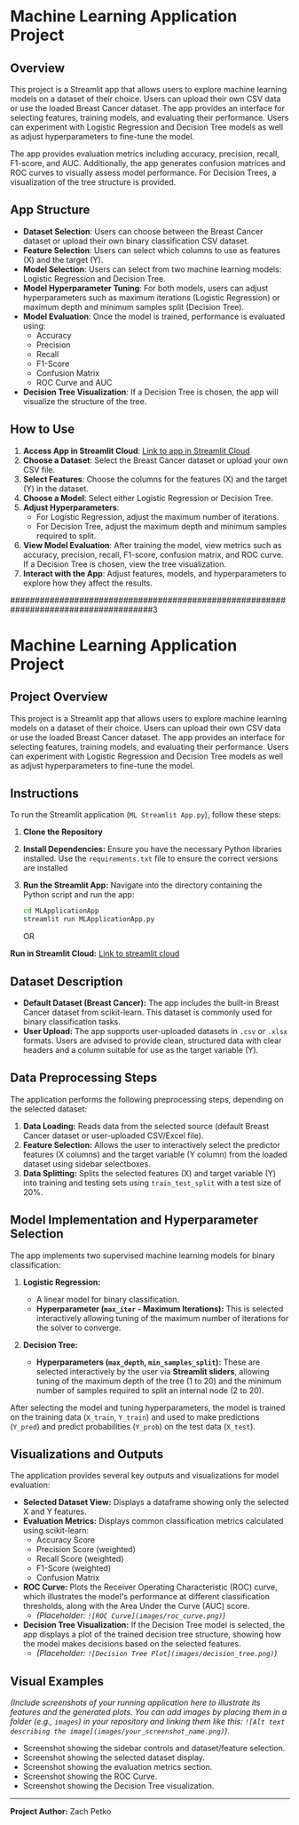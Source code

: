 # Machine Learning Application Project

## Overview
This project is a Streamlit app that allows users to explore machine learning models on a dataset of their choice. Users can upload their own CSV data or use the loaded Breast Cancer dataset. The app provides an interface for selecting features, training models, and evaluating their performance. Users can experiment with Logistic Regression and Decision Tree models as well as adjust hyperparameters to fine-tune the model.

The app provides evaluation metrics including accuracy, precision, recall, F1-score, and AUC. Additionally, the app generates confusion matrices and ROC curves to visually assess model performance. For Decision Trees, a visualization of the tree structure is provided.

## App Structure
- **Dataset Selection**: Users can choose between the Breast Cancer dataset or upload their own binary classification CSV dataset.
- **Feature Selection**: Users can select which columns to use as features (X) and the target (Y).
- **Model Selection**: Users can select from two machine learning models: Logistic Regression and Decision Tree.
- **Model Hyperparameter Tuning**: For both models, users can adjust hyperparameters such as maximum iterations (Logistic Regression) or maximum depth and minimum samples split (Decision Tree).
- **Model Evaluation**: Once the model is trained, performance is evaluated using:
  - Accuracy
  - Precision
  - Recall
  - F1-Score
  - Confusion Matrix
  - ROC Curve and AUC
- **Decision Tree Visualization**: If a Decision Tree is chosen, the app will visualize the structure of the tree.

## How to Use
1. **Access App in Streamlit Cloud**: [Link to app in Streamlit Cloud](https://petko-data-science-portfolio-bpybmuqcd3dcukxw9rnqg5.streamlit.app/)
1. **Choose a Dataset**: Select the Breast Cancer dataset or upload your own CSV file.
2. **Select Features**: Choose the columns for the features (X) and the target (Y) in the dataset.
3. **Choose a Model**: Select either Logistic Regression or Decision Tree.
4. **Adjust Hyperparameters**:
   - For Logistic Regression, adjust the maximum number of iterations.
   - For Decision Tree, adjust the maximum depth and minimum samples required to split.
5. **View Model Evaluation**: After training the model, view metrics such as accuracy, precision, recall, F1-score, confusion matrix, and ROC curve. If a Decision Tree is chosen, view the tree visualization.
6. **Interact with the App**: Adjust features, models, and hyperparameters to explore how they affect the results.


#####################################################################################3

# Machine Learning Application Project

## Project Overview

This project is a Streamlit app that allows users to explore machine learning models on a dataset of their choice. Users can upload their own CSV data or use the loaded Breast Cancer dataset. The app provides an interface for selecting features, training models, and evaluating their performance. Users can experiment with Logistic Regression and Decision Tree models as well as adjust hyperparameters to fine-tune the model.

## Instructions

To run the Streamlit application (`ML Streamlit App.py`), follow these steps:

1.  **Clone the Repository**
  
2.  **Install Dependencies:** Ensure you have the necessary Python libraries installed. Use the `requirements.txt` file to ensure the correct versions are installed

3.  **Run the Streamlit App:** Navigate into the directory containing the Python script and run the app:
    ```bash
    cd MLApplicationApp
    streamlit run MLApplicationApp.py
    ```
    OR
    
 **Run in Streamlit Cloud:** [Link to streamlit cloud](https://petko-data-science-portfolio-bpybmuqcd3dcukxw9rnqg5.streamlit.app/)

## Dataset Description

* **Default Dataset (Breast Cancer):** The app includes the built-in Breast Cancer dataset from scikit-learn. This dataset is commonly used for binary classification tasks.
* **User Upload:** The app supports user-uploaded datasets in `.csv` or `.xlsx` formats. Users are advised to provide clean, structured data with clear headers and a column suitable for use as the target variable (Y).

## Data Preprocessing Steps

The application performs the following preprocessing steps, depending on the selected dataset:

1.  **Data Loading:** Reads data from the selected source (default Breast Cancer dataset or user-uploaded CSV/Excel file).
2.  **Feature Selection:** Allows the user to interactively select the predictor features (X columns) and the target variable (Y column) from the loaded dataset using sidebar selectboxes.
3.  **Data Splitting:** Splits the selected features (X) and target variable (Y) into training and testing sets using `train_test_split` with a test size of 20%.

## Model Implementation and Hyperparameter Selection

The app implements two supervised machine learning models for binary classification:

1.  **Logistic Regression:**
    * A linear model for binary classification.
    * **Hyperparameter (`max_iter` - Maximum Iterations):** This is selected interactively allowing tuning of the maximum number of iterations for the solver to converge.

  
      
2.  **Decision Tree:**
    * **Hyperparameters (`max_depth`, `min_samples_split`):** These are selected interactively by the user via **Streamlit sliders**, allowing tuning of the maximum depth of the tree (1 to 20) and the minimum number of samples required to split an internal node (2 to 20).

After selecting the model and tuning hyperparameters, the model is trained on the training data (`X_train`, `Y_train`) and used to make predictions (`Y_pred`) and predict probabilities (`Y_prob`) on the test data (`X_test`).

## Visualizations and Outputs

The application provides several key outputs and visualizations for model evaluation:

* **Selected Dataset View:** Displays a dataframe showing only the selected X and Y features.
* **Evaluation Metrics:** Displays common classification metrics calculated using scikit-learn:
    * Accuracy Score
    * Precision Score (weighted)
    * Recall Score (weighted)
    * F1-Score (weighted)
    * Confusion Matrix
* **ROC Curve:** Plots the Receiver Operating Characteristic (ROC) curve, which illustrates the model's performance at different classification thresholds, along with the Area Under the Curve (AUC) score.
    * *(Placeholder: `![ROC Curve](images/roc_curve.png)`)*
* **Decision Tree Visualization:** If the Decision Tree model is selected, the app displays a plot of the trained decision tree structure, showing how the model makes decisions based on the selected features.
    * *(Placeholder: `![Decision Tree Plot](images/decision_tree.png)`)*

## Visual Examples

*(Include screenshots of your running application here to illustrate its features and the generated plots. You can add images by placing them in a folder (e.g., `images`) in your repository and linking them like this: `![Alt text describing the image](images/your_screenshot_name.png)`)*.

* Screenshot showing the sidebar controls and dataset/feature selection.
* Screenshot showing the selected dataset display.
* Screenshot showing the evaluation metrics section.
* Screenshot showing the ROC Curve.
* Screenshot showing the Decision Tree visualization.

---

**Project Author:** Zach Petko

